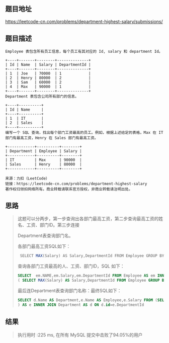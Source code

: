
## 题目地址
https://leetcode-cn.com/problems/department-highest-salary/submissions/

## 题目描述
```
Employee 表包含所有员工信息，每个员工有其对应的 Id, salary 和 department Id。

+----+-------+--------+--------------+
| Id | Name  | Salary | DepartmentId |
+----+-------+--------+--------------+
| 1  | Joe   | 70000  | 1            |
| 2  | Henry | 80000  | 2            |
| 3  | Sam   | 60000  | 2            |
| 4  | Max   | 90000  | 1            |
+----+-------+--------+--------------+
Department 表包含公司所有部门的信息。

+----+----------+
| Id | Name     |
+----+----------+
| 1  | IT       |
| 2  | Sales    |
+----+----------+
编写一个 SQL 查询，找出每个部门工资最高的员工。例如，根据上述给定的表格，Max 在 IT 部门有最高工资，Henry 在 Sales 部门有最高工资。

+------------+----------+--------+
| Department | Employee | Salary |
+------------+----------+--------+
| IT         | Max      | 90000  |
| Sales      | Henry    | 80000  |
+------------+----------+--------+

来源：力扣（LeetCode）
链接：https://leetcode-cn.com/problems/department-highest-salary
著作权归领扣网络所有。商业转载请联系官方授权，非商业转载请注明出处。
```

## 思路

> 这题可以分两步，第一步查询出各部门最高工资，第二步查询最高工资的姓名、工资、部门ID。第三步连接
>
> Department表查询部门名。
> 
> 各部门最高工资SQL如下：
> 
> ```java
>  SELECT MAX(Salary) AS Salary,DepartmentId FROM Employee GROUP BY DepartmentId
>    ```
>    
>    查询各部门工资最高的人、工资、部门ID，SQL 如下：
>    
>    ```sql
>    SELECT  em.NAME,em.Salary,em.DepartmentId FROM Employee AS em INNER JOIN 
>    ( SELECT MAX(Salary) AS Salary,DepartmentId FROM Employee GROUP BY DepartmentId) AS b ON em.DepartmentId=b.DepartmentId AND em.Salary=b.Salary
> ```
> 
>最后连Department表查询部门名称：最终SQL如下：
> 
>```sql
> SELECT d.Name AS Department,e.Name AS Employee,e.Salary FROM (SELECT  em.NAME,em.Salary,em.DepartmentId FROM Employee AS em INNER JOIN ( SELECT MAX(Salary) AS Salary,DepartmentId FROM Employee GROUP BY DepartmentId) AS b ON em.DepartmentId=b.DepartmentId AND em.Salary=b.Salary
> ) AS e INNER JOIN Department AS d ON d.id=e.DepartmentId
> ```
>  
>  

## 结果

> 执行用时 :225 ms, 在所有 MySQL 提交中击败了94.05%的用户